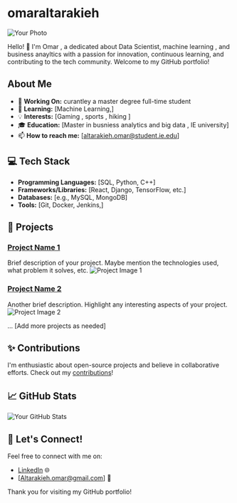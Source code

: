 # omaraltarakieh

![Your Photo](your-photo-url)

Hello! 👋 I'm Omar , a dedicated about Data Scientist, machine learning , and business anayltics  with a passion for innovation, continuous learning, and contributing to the tech community. Welcome to my GitHub portfolio!

##  About Me

- 🔭 **Working On:** curantley a master degree full-time student  
- 🌱 **Learning:** [Machine Learning,]
- 💡 **Interests:** [Gaming , sports , hiking ]
- 🎓 **Education:** [Master in busniess analytics and big data , IE university]
- 📫 **How to reach me:** [altarakieh.omar@student.ie.edu]

## 💻 Tech Stack

- **Programming Languages:** [SQL, Python, C++]
- **Frameworks/Libraries:** [React, Django, TensorFlow, etc.]
- **Databases:** [e.g., MySQL, MongoDB]
- **Tools:** [Git, Docker, Jenkins,]

## 🚀 Projects

### [Project Name 1](Project-Link-1)
Brief description of your project. Maybe mention the technologies used, what problem it solves, etc.
![Project Image 1](your-project-image-url-1)

### [Project Name 2](Project-Link-2)
Another brief description. Highlight any interesting aspects of your project.
![Project Image 2](your-project-image-url-2)

... [Add more projects as needed]

## ✨ Contributions

I'm enthusiastic about open-source projects and believe in collaborative efforts. Check out my [contributions](https://github.com/[Your-GitHub-Username]?tab=repositories)!

## 📈 GitHub Stats

![Your GitHub Stats](https://github-readme-stats.vercel.app/api?username=Your-GitHub-Username&show_icons=true&theme=radical)

## 🤝 Let's Connect!

Feel free to connect with me on:
- [LinkedIn]([Your-LinkedIn-Profile-Link](https://www.linkedin.com/in/omar-altrakieh-2375ba19a/)) 🌐
- [Altarakieh.omar@gmail.com] 💼

Thank you for visiting my GitHub portfolio!
